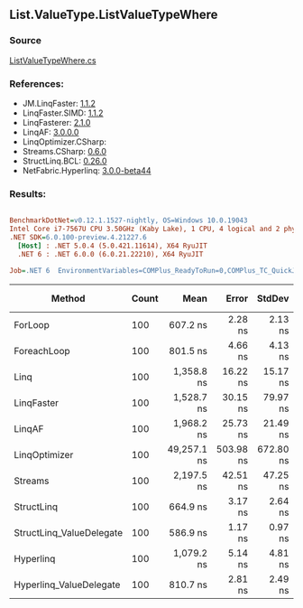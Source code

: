 ﻿## List.ValueType.ListValueTypeWhere

### Source
[ListValueTypeWhere.cs](../LinqBenchmarks/List/ValueType/ListValueTypeWhere.cs)

### References:
- JM.LinqFaster: [1.1.2](https://www.nuget.org/packages/JM.LinqFaster/1.1.2)
- LinqFaster.SIMD: [1.1.2](https://www.nuget.org/packages/LinqFaster.SIMD/1.0.3)
- LinqFasterer: [2.1.0](https://www.nuget.org/packages/LinqFasterer/2.1.0)
- LinqAF: [3.0.0.0](https://www.nuget.org/packages/LinqAF/3.0.0.0)
- LinqOptimizer.CSharp: [](https://www.nuget.org/packages/LinqOptimizer.CSharp/)
- Streams.CSharp: [0.6.0](https://www.nuget.org/packages/Streams.CSharp/0.6.0)
- StructLinq.BCL: [0.26.0](https://www.nuget.org/packages/StructLinq/0.26.0)
- NetFabric.Hyperlinq: [3.0.0-beta44](https://www.nuget.org/packages/NetFabric.Hyperlinq/3.0.0-beta44)

### Results:
``` ini

BenchmarkDotNet=v0.12.1.1527-nightly, OS=Windows 10.0.19043
Intel Core i7-7567U CPU 3.50GHz (Kaby Lake), 1 CPU, 4 logical and 2 physical cores
.NET SDK=6.0.100-preview.4.21227.6
  [Host] : .NET 5.0.4 (5.0.421.11614), X64 RyuJIT
  .NET 6 : .NET 6.0.0 (6.0.21.22210), X64 RyuJIT

Job=.NET 6  EnvironmentVariables=COMPlus_ReadyToRun=0,COMPlus_TC_QuickJitForLoops=1,COMPlus_TieredPGO=1  Runtime=.NET 6.0  

```
|                   Method | Count |        Mean |     Error |    StdDev |      Median | Ratio | RatioSD |   Gen 0 | Gen 1 | Gen 2 | Allocated |
|------------------------- |------ |------------:|----------:|----------:|------------:|------:|--------:|--------:|------:|------:|----------:|
|                  ForLoop |   100 |    607.2 ns |   2.28 ns |   2.13 ns |    607.4 ns |  1.00 |    0.00 |       - |     - |     - |         - |
|              ForeachLoop |   100 |    801.5 ns |   4.66 ns |   4.13 ns |    801.7 ns |  1.32 |    0.01 |       - |     - |     - |         - |
|                     Linq |   100 |  1,358.8 ns |  16.22 ns |  15.17 ns |  1,353.1 ns |  2.24 |    0.03 |  0.0877 |     - |     - |     184 B |
|               LinqFaster |   100 |  1,528.7 ns |  30.15 ns |  79.97 ns |  1,489.2 ns |  2.69 |    0.11 |  3.8605 |     - |     - |   8,088 B |
|                   LinqAF |   100 |  1,968.2 ns |  25.73 ns |  21.49 ns |  1,961.0 ns |  3.24 |    0.04 |       - |     - |     - |         - |
|            LinqOptimizer |   100 | 49,257.1 ns | 503.98 ns | 672.80 ns | 49,237.1 ns | 80.98 |    1.12 | 73.1201 |     - |     - | 154,976 B |
|                  Streams |   100 |  2,197.5 ns |  42.51 ns |  47.25 ns |  2,216.3 ns |  3.60 |    0.07 |  0.4044 |     - |     - |     848 B |
|               StructLinq |   100 |    664.9 ns |   3.17 ns |   2.64 ns |    664.6 ns |  1.10 |    0.01 |  0.0191 |     - |     - |      40 B |
| StructLinq_ValueDelegate |   100 |    586.9 ns |   1.17 ns |   0.97 ns |    586.9 ns |  0.97 |    0.00 |       - |     - |     - |         - |
|                Hyperlinq |   100 |  1,079.2 ns |   5.14 ns |   4.81 ns |  1,077.4 ns |  1.78 |    0.01 |       - |     - |     - |         - |
|  Hyperlinq_ValueDelegate |   100 |    810.7 ns |   2.81 ns |   2.49 ns |    810.5 ns |  1.34 |    0.01 |       - |     - |     - |         - |
